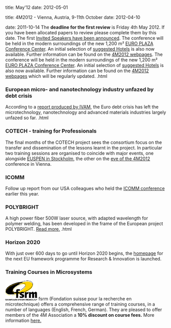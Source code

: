 title: May'12
date: 2012-05-01 

<!--break-->
title: 4M2012 - Vienna, Austria, 9-11th October
date: 2012-04-10 

date: 2011-10-14 
The **deadline for the first review** is Friday 4th May 2012. If you have been allocated papers to review please complete them by this date. The first [Invited Speakers have been announced](/content/Invited-Speakers-4M2012.html). The conference will be held in the modern surroundings of the new 1,200 m² [EURO PLAZA Conference Center](http://www.europlaza.at/jart/prj3/euro_pl/website.jart?rel=en&content-id=1155914559700&reserve-mode=active). An initial selection of [suggested Hotels](/content/Hotels-Accommodatio.html) is also now available. Further information can be found on the [4M2012 webpages](/conference/2012/Invited-Speakers-4M2012.html). The conference will be held in the modern surroundings of the new 1,200 m² [EURO PLAZA Conference Center](http://www.europlaza.at/jart/prj3/euro_pl/website.jart?rel=en&content-id=1155914559700&reserve-mode=active). An initial selection of [suggested Hotels](/content/Hotels-Accommodatio.html) is also now available. Further information can be found on the [4M2012 webpages](/conference/2012.html) which will be regularly updated. .html
### European micro- and nanotechnology industry unfazed by debt crisis

According to a [report produced by IVAM](/content/European-micro-and-nanotechnology-industry-unfazed-debt-crisi/European-micro-and-nanotechnology-industry-unfazed-debt-crisi.html), the Euro debt crisis has left the microtechnology, nanotechnology and advanced materials industries largely unfazed so far.     .html
### COTECH - training for Professionals

The final months of the COTECH project sees the consortium focus on the transfer and dissemination of the lessons learnt in the project. In particular two training sessions are organised to coincide with major events, one alongside [EUSPEN in Stockholm](/event/Training-Professionals-No2), the other on the [eve of the 4M2012](/event/Training-Professional.html) conference in Vienna.    
### ICOMM

Follow up report from our USA colleagues who held the [ICOMM conference](http://www.micromanufacturing.com/content/icomm-growing-achieving-balanced-global-interest) earlier this year. 
### POLYBRIGHT

A high power fiber 500W laser source, with adapted wavelength for polymer welding, has been developed in the frame of the European project POLYBRIGHT. [Read more.](/content/New-laser-source-adapted-polymer-welding-developed-POLYBRIGHT-projec/New-laser-source-adapted-polymer-welding-developed-POLYBRIGHT-projec.html)  .html
### Horizon 2020

With just over 600 days to go until Horizon 2020 begins, the [homepage](http://ec.europa.eu/research/horizon2020/index_en.cfm?pg=home&video=none 
) for the next EU framework programme for Research & Innovation is launched. 
### Training Courses in Microsystems

![FSRM](/images/FSRM_LOGO_web.gif)
fsrm (Fondation suisse pour la recherche en microtechnique) offers a comprehensive range of training courses, in a number of languages (English, French, German). They are pleased to offer members of the 4M Association a <b>10% discount on course fees.</b> More information [here.](/content/fsrm-training-course/fsrm-training-course.html)